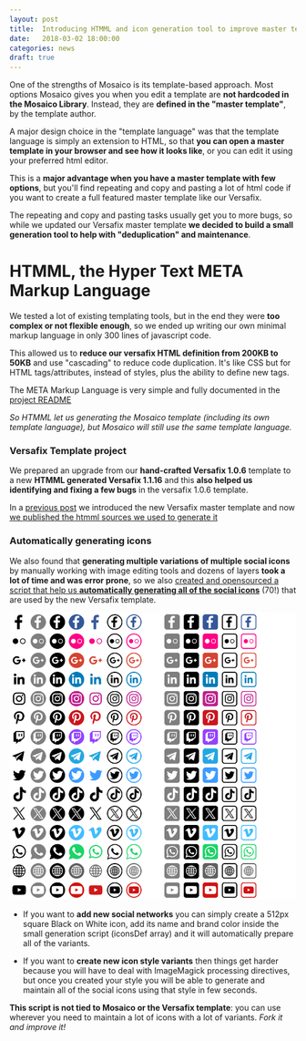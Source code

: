 ```yaml
---
layout: post
title:  Introducing HTMML and icon generation tool to improve master templates maintenance
date:   2018-03-02 18:00:00
categories: news
draft: true
---
```


One of the strengths of Mosaico is its template-based approach. Most options Mosaico gives you when you edit a template are **not hardcoded in the Mosaico Library**. Instead, they are **defined in the "master template"**, by the template author.

A major design choice in the "template language" was that the template language is simply an extension to HTML, so that **you can open a master template in your browser and see how it looks like**, or you can edit it using your preferred html editor.

This is a **major advantage when you have a master template with few options**, but you'll find repeating and copy and pasting a lot of html code if you want to create a full featured master template like our Versafix.

The repeating and copy and pasting tasks usually get you to more bugs, so while we updated our Versafix master template **we decided to build a small generation tool to help with "deduplication" and maintenance**.

# HTMML, the Hyper Text META Markup Language

We tested a lot of existing templating tools, but in the end they were **too complex or not flexible enough**, so we ended up writing our own minimal markup language in only 300 lines of javascript code.

This allowed us to **reduce our versafix HTML definition from 200KB to 50KB** and use "cascading" to reduce code duplication. It's like CSS but for HTML tags/attributes, instead of styles, plus the ability to define new tags.

The META Markup Language is very simple and fully documented in the [project README](https://github.com/voidlabs/htmml)

*So HTMML let us generating the Mosaico template (including its own template language), but Mosaico will still use the same template language.*

### Versafix Template project

We prepared an upgrade from our **hand-crafted Versafix 1.0.6** template to a new **HTMML generated Versafix 1.1.16** and this **also helped us identifying and fixing a few bugs** in the versafix 1.0.6 template.

In a [previous post](/news/update-to-our-versafix-master-template-for-emails/) we introduced the new Versafix master template and now [we published the htmml sources we used to generate it](https://github.com/voidlabs/versafix-template)

### Automatically generating icons

We also found that **generating multiple variations of multiple social icons** by manually working with image editing tools and dozens of layers **took a lot of time and was error prone**, so we also [created and opensourced a script that help us **automatically generating all of the social icons**](https://github.com/voidlabs/versafix-social-icons/) (70!) that are used by the new Versafix template.

![Versafix-Icons-Overview](https://github.com/voidlabs/versafix-social-icons/raw/master/icons-overview/all-48.png?raw=true)

- If you want to **add new social networks** you can simply create a 512px square Black on White icon, add its name and brand color inside the small generation script (iconsDef array) and it will automatically prepare all of the variants.

- If you want to **create new icon style variants** then things get harder because you will have to deal with ImageMagick processing directives, but once you created your style you will be able to generate and maintain all of the social icons using that style in few seconds.

**This script is not tied to Mosaico or the Versafix template**: you can use wherever you need to maintain a lot of icons with a lot of variants. *Fork it and improve it!*


